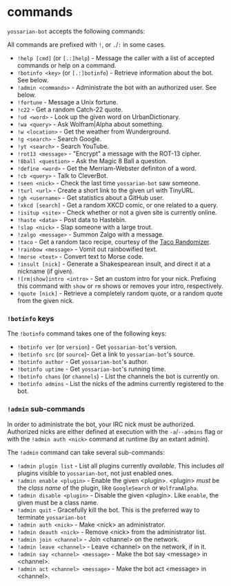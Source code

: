 commands
=========

`yossarian-bot` accepts the following commands:

All commands are prefixed with `!`, or `.`/`:` in some cases.

* `!help [cmd]` (or `[.:]help`) - Message the caller with a list of accepted commands or help on a command.
* `!botinfo <key>` (or `[.:]botinfo`) - Retrieve <key> information about the bot. See below.
* `!admin <commands>` - Administrate the bot with an authorized user. See below.
* `!fortune` - Message a Unix fortune.
* `!c22` - Get a random Catch-22 quote.
* `!ud <word>` - Look up the given word on UrbanDictionary.
* `!wa <query>` - Ask Wolfram|Alpha about something.
* `!w <location>` - Get the weather from Wunderground.
* `!g <search>` - Search Google.
* `!yt <search>` - Search YouTube.
* `!rot13 <message>` - "Encrypt" a message with the ROT-13 cipher.
* `!8ball <question>` - Ask the Magic 8 Ball a question.
* `!define <word>` - Get the Merriam-Webster definiton of a word.
* `!cb <query>` - Talk to CleverBot.
* `!seen <nick>` - Check the last time `yossarian-bot` saw someone.
* `!turl <url>` - Create a short link to the given url with TinyURL.
* `!gh <username>` - Get statistics about a GitHub user.
* `!xkcd [search]` - Get a random XKCD comic, or one related to a query.
* `!isitup <site>` - Check whether or not a given site is currently online.
* `!haste <data>` - Post data to Hastebin.
* `!slap <nick>` - Slap someone with a large trout.
* `!zalgo <message>` - Summon Zalgo with a message.
* `!taco` - Get a random taco recipe, courtesy of the [Taco Randomizer](http://taco-randomizer.herokuapp.com/).
* `!rainbow <message>` - Vomit out rainbowified text.
* `!morse <text>` - Convert text to Morse code.
* `!insult [nick]` - Generate a Shakespearean insult, and direct it at a nickname (if given).
* `![rm|show]intro <intro>` - Set an custom intro for your nick. Prefixing this command with `show` or `rm` shows or removes your intro, respectively.
* `!quote [nick]` - Retrieve a completely random quote, or a random quote from the given nick.

### `!botinfo` keys

The `!botinfo` command takes one of the following keys:

* `!botinfo ver` (or `version`) - Get `yossarian-bot`'s version.
* `!botinfo src` (or `source`)- Get a link to `yossarian-bot`'s source.
* `!botinfo author` - Get `yossarian-bot`'s author.
* `!botinfo uptime` - Get `yossarian-bot`'s running time.
* `!botinfo chans` (or `channels`) - List the channels the bot is currently on.
* `!botinfo admins` - List the nicks of the admins currently registered to the bot.

### `!admin` sub-commands

In order to administrate the bot, your IRC nick must be authorized.
Authorized nicks are either defined at execution with the `-a`/`--admins` flag
or with the `!admin auth <nick>` command at runtime (by an extant admin).

The `!admin` command can take several sub-commands:

* `!admin plugin list` - List all plugins currently *available*. This includes *all*
plugins visible to `yossarian-bot`, not just enabled ones.
* `!admin enable <plugin>` - Enable the given \<plugin\>. \<plugin\> *must* be the 
*class name* of the plugin, like `GoogleSearch` or `WolframAlpha`.
* `!admin disable <plugin>` - Disable the given \<plugin\>. Like `enable`,
the given <plugin> must be a class name.
* `!admin quit` - Gracefully kill the bot. This is the preferred way to terminate `yossarian-bot`
* `!admin auth <nick>` - Make \<nick\> an administrator.
* `!admin deauth <nick>` - Remove \<nick\> from the administrator list.
* `!admin join <channel>` - Join \<channel\> on the network.
* `!admin leave <channel>` - Leave \<channel\> on the network, if in it.
* `!admin say <channel> <message>` - Make the bot say \<message\> in \<channel\>.
* `!admin act <channel> <message>` - Make the bot act \<message\> in \<channel\>.
